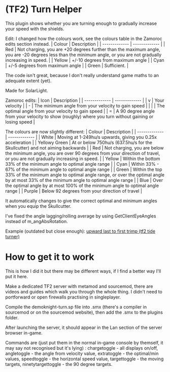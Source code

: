 # (TF2) Turn Helper
This plugin shows whether you are turning enough to gradually increase your speed with the shields.

Edit: I changed how the colours work, see the colours table in the Zamoroc edits section instead.
| Colour  | Description |
| ------------- | ------------- |
| Red  | Not charging, you are +20 degrees further than the maximum angle, you are -20 degrees less than the minimum angle, or you are not gradually increasing in speed.  |
| Yellow | +/-10 degrees from maximum angle  |
| Cyan  | +/-5 degrees from maximum angle  |
| Green | Sufficient.  |

The code isn't great, because I don't really understand game maths to an adequate extent (yet).

Made for SolarLight.

Zamoroc edits:
| Icon  | Description |
| ------------- | ------------- |
| v | Your velocity  |
| - | The minimum angle from your velocity to gain speed  |
| \| | The optimal angle from your velocity to gain speed |
| = | A 90 degree angle from your velocity to show (roughly) where you turn without gaining or losing speed |

The colours are now slightly different:
| Colour  | Description |
| ------------- | ------------- |
| White | Moving at 1-249hu/s upwards, giving you 0.25x acceleration |
| Yellowy Green | At or below 750hu/s (637.5hu/s for the Skullcutter) and not aiming backwards |
| Red  | Not charging, you are below the minimum angle, you are over 90 degrees from your direction of travel, or you are not gradually increasing in speed.  |
| Yellow | Within the bottom 33% of the minimum angle to optimal angle range |
| Cyan  | Within 33% - 67% of the minimum angle to optimal angle range |
| Green | Within the top 33% of the minimum angle to optimal angle range, or over the optimal angle by at most 33% of the minimum angle to optimal angle range |
| Blue | Over the optimal angle by at most 100% of the minimum angle to optimal angle range |
| Purple | Below 92 degrees from your direction of travel |

It automatically changes to give the correct optimal and minimum angles when you equip the Skullcutter.

I've fixed the angle lagging/rolling average by using GetClientEyeAngles instead of m_angAbsRotation.

Example (outdated but close enough): [upward last to first trimp (tf2 tide turner)](https://youtu.be/fJPEFj5maX4)

# How to get it to work
This is how I did it but there may be different ways, if I find a better way I'll put it here.

Make a dedicated TF2 server with metamod and sourcemod, there are videos and guides which walk you through the whole thing. I didn't need to portforward or open firewalls practising in singleplayer.

Compile the demoknight-turn.sp file into .smx (there's a compiler in sourcemod or on the sourcemod website), then add the .smx to the plugins folder.

After launching the server, it should appear in the Lan section of the server browser in-game.

Commands are (just put them in the normal in-game console by themself, it may say not recognised but it's lying) : chargetoggle - all displays on/off, angletoggle - the angle from velocity value, extratoggle - the optimal/min values, speedtoggle - the horizontal speed value, targettoggle - the moving targets, ninetytargettoggle - the 90 degree targets.
